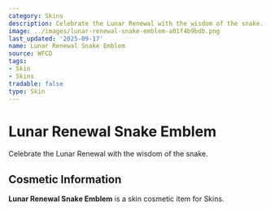 ```yaml
---
category: Skins
description: Celebrate the Lunar Renewal with the wisdom of the snake.
image: ../images/lunar-renewal-snake-emblem-a01f4b9bdb.png
last_updated: '2025-09-17'
name: Lunar Renewal Snake Emblem
source: WFCD
tags:
- Skin
- Skins
tradable: false
type: Skin
---
```


# Lunar Renewal Snake Emblem

Celebrate the Lunar Renewal with the wisdom of the snake.

## Cosmetic Information

**Lunar Renewal Snake Emblem** is a skin cosmetic item for Skins.

